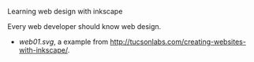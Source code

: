 Learning web design with inkscape

Every web developer should know web design.


 - *web01.svg*, a example from http://tucsonlabs.com/creating-websites-with-inkscape/.
 